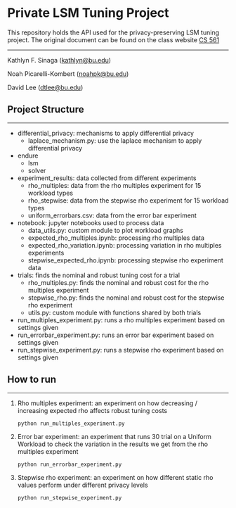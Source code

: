 # Private LSM Tuning Project

This repository holds the API used for the privacy-preserving LSM tuning project.
The original document can be found on the class website [CS 561](https://bu-disc.github.io/CS561/projects/research/CS561-S25-Research-Endure-DP-workload.pdf)

---------------------------------------------------------------------------
Kathlyn F. Sinaga (kathlyn@bu.edu)

Noah Picarelli-Kombert (noahpk@bu.edu)

David Lee (dtlee@bu.edu)

## Project Structure
---------------------------------------------------------------------------
- differential_privacy: mechanisms to apply differential privacy 
    - laplace_mechanism.py: use the laplace mechanism to apply differential privacy 
- endure
    - lsm
    - solver
- experiment_results: data collected from different experiments
    - rho_multiples: data from the rho multiples experiment for 15 workload types 
    - rho_stepwise: data from the stepwise rho experiment for 15 workload types 
    - uniform_errorbars.csv: data from the error bar experiment
- notebook: jupyter notebooks used to process data
    - data_utils.py: custom module to plot workload graphs 
    - expected_rho_multiples.ipynb: processing rho multiples data
    - expected_rho_variation.ipynb: processing variation in rho multiples experiments
    - stepwise_expected_rho.ipynb: processing stepwise rho experiment data 
- trials: finds the nominal and robust tuning cost for a trial 
    - rho_multiples.py: finds the nominal and robust cost for the rho multiples experiment 
    - stepwise_rho.py: finds the nominal and robust cost for the stepwise rho experiment 
    - utils.py: custom module with functions shared by both trials
- run_multiples_experiment.py: runs a rho multiples experiment based on settings given 
- run_errorbar_experiment.py: runs an error bar experiment based on settings given 
- run_stepwise_experiment.py: runs a stepwise rho experiment based on settings given 

## How to run
---------------------------------------------------------------------------
1. Rho multiples experiment: an experiment on how decreasing / increasing expected rho affects robust tuning costs
    ```
    python run_multiples_experiment.py
    ```
2. Error bar experiment: an experiment that runs 30 trial on a Uniform Workload to check the variation in the results we get from the rho multiples experiment
    ```
    python run_errorbar_experiment.py
    ```
3. Stepwise rho experiment: an experiment on how different static rho values perform under different privacy levels
    ```
    python run_stepwise_experiment.py
    ```

